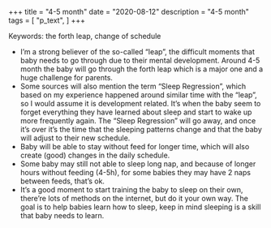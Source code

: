 +++
title = "4-5 month"
date = "2020-08-12"
description = "4-5 month"
tags = [
    "p_text",
]
+++

Keywords: the forth leap, change of schedule

* I’m a strong believer of the so-called “leap”, the difficult moments that baby needs to go through due to their mental development. Around 4-5 month the baby will go through the forth leap which is a major one and a huge challenge for parents.
* Some sources will also mention the term “Sleep Regression”, which based on my experience happened around similar time with the “leap”, so I would assume it is development related. It’s when the baby seem to forget everything they have learned about sleep and start to wake up more frequently again. The “Sleep Regression” will go away, and once it’s over it’s the time that the sleeping patterns change and that the baby will adjust to their new schedule.
* Baby will be able to stay without feed for longer time, which will also create (good) changes in the daily schedule.
* Some baby may still not able to sleep long nap, and because of longer hours without feeding (4-5h), for some babies they may have 2 naps between feeds, that’s ok.
* It’s a good moment to start training the baby to sleep on their own, there’re lots of methods on the internet, but do it your own way. The goal is to help babies learn how to sleep, keep in mind sleeping is a skill that baby needs to learn.